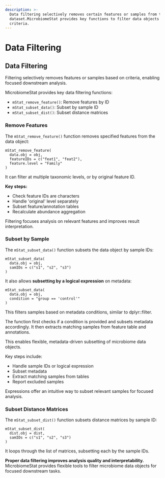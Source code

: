```yaml
---
description: >-
  Data filtering selectively removes certain features or samples from the
  dataset.MicrobiomeStat provides key functions to filter data objects based on
  criteria.
---
```


# Data Filtering

## Data Filtering

Filtering selectively removes features or samples based on criteria, enabling focused downstream analysis.

MicrobiomeStat provides key data filtering functions:

* `mStat_remove_feature()`: Remove features by ID
* `mStat_subset_data()`: Subset by sample ID
* `mStat_subset_dist()`: Subset distance matrices

### Remove Features

The `mStat_remove_feature()` function removes specified features from the data object:

```{r
mStat_remove_feature(
  data.obj = obj,
  featureIDs = c("feat1", "feat2"),
  feature.level = "Family"
)
```

It can filter at multiple taxonomic levels, or by original feature ID.

**Key steps:**

* Check feature IDs are characters
* Handle 'original' level separately
* Subset feature/annotation tables
* Recalculate abundance aggregation

Filtering focuses analysis on relevant features and improves result interpretation.

### Subset by Sample

The `mStat_subset_data()` function subsets the data object by sample IDs:

```{r
mStat_subset_data(
  data.obj = obj,
  samIDs = c("s1", "s2", "s3") 
)
```

It also allows **subsetting by a logical expression** on metadata:

```{r
mStat_subset_data(
  data.obj = obj,
  condition = "group == 'control'"
)
```

This filters samples based on metadata conditions, similar to dplyr::filter.

The function first checks if a condition is provided and subsets metadata accordingly. It then extracts matching samples from feature table and annotations.

This enables flexible, metadata-driven subsetting of microbiome data objects.

Key steps include:

* Handle sample IDs or logical expression
* Subset metadata
* Extract matching samples from tables
* Report excluded samples

Expressions offer an intuitive way to subset relevant samples for focused analysis.

### Subset Distance Matrices

The `mStat_subset_dist()` function subsets distance matrices by sample ID:

```{r
mStat_subset_dist(
  dist.obj = dist,
  samIDs = c("s1", "s2", "s3")  
)
```

It loops through the list of matrices, subsetting each by the sample IDs.

**Proper data filtering improves analysis quality and interpretability.** MicrobiomeStat provides flexible tools to filter microbiome data objects for focused downstream tasks.
